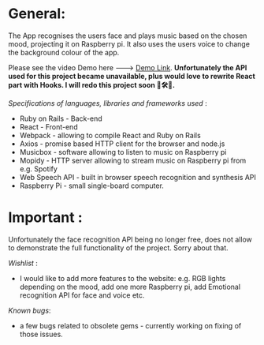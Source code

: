 

# General:
The App recognises the users face and plays music based on the chosen mood, projecting it on Raspberry pi. It also uses the users voice to change the background colour of the app.

Please see the video Demo here ---> [Demo Link](https://www.youtube.com/watch?v=RR6Vydx3s-s&feature=youtu.be).
**Unfortunately the API used for this project became unavailable, plus would love to rewrite React part with Hooks. I will redo this project soon 🤞🛠🎨.** 

_Specifications of languages, libraries and frameworks used_ :
- Ruby on Rails - Back-end 
- React - Front-end 
- Webpack - allowing to compile React and Ruby on Rails 
- Axios - promise based HTTP client for the browser and node.js 
- Musicbox - software allowing to listen to music on Raspberry pi 
- Mopidy - HTTP server allowing to stream music on Raspberry pi from e.g. Spotify 
- Web Speech API - built in browser speech recognition and synthesis API 
- Raspberry Pi - small single-board computer. 

 # Important : 
 Unfortunately the face recognition API being no longer free, does not allow to demonstrate the full functionality of the project. Sorry about that. 

_Wishlist_ : 
- I would like to add more features to the website: e.g. RGB lights depending on the mood, add one more Raspberry pi, add Emotional recognition API for face and voice etc. 

_Known bugs_:
- a few bugs related to obsolete gems - currently working on fixing of those issues.

